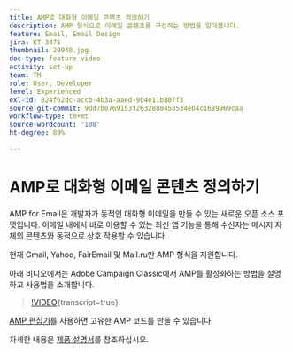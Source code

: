 ```yaml
---
title: AMP로 대화형 이메일 콘텐츠 정의하기
description: AMP 형식으로 이메일 콘텐츠를 구성하는 방법을 알아봅니다.
feature: Email, Email Design
jira: KT-3475
thumbnail: 29940.jpg
doc-type: feature video
activity: set-up
team: TM
role: User, Developer
level: Experienced
exl-id: 824f62dc-accb-4b3a-aaed-9b4e11b807f3
source-git-commit: 9dd7b0769153f2632880458534eb4c1689969caa
workflow-type: tm+mt
source-wordcount: '108'
ht-degree: 89%

---
```


# AMP로 대화형 이메일 콘텐츠 정의하기

AMP for Email은 개발자가 동적인 대화형 이메일을 만들 수 있는 새로운 오픈 소스 포맷입니다. 이메일 내에서 바로 이용할 수 있는 최신 앱 기능을 통해 수신자는 메시지 자체의 콘텐츠와 동적으로 상호 작용할 수 있습니다.

현재 Gmail, Yahoo, FairEmail 및 Mail.ru만 AMP 형식을 지원합니다.

아래 비디오에서는 Adobe Campaign Classic에서 AMP를 활성화하는 방법을 설명하고 사용법을 소개합니다.

>[!VIDEO](https://video.tv.adobe.com/v/29940?quality=12&learn=on){transcript=true}

[AMP 편집기](https://playground.amp.dev/)를 사용하면 고유한 AMP 코드를 만들 수 있습니다. 

자세한 내용은 [제품 설명서](https://experienceleague.adobe.com/docs/campaign-classic/using/sending-messages/sending-emails/defining-interactive-content.html?lang=ko#about-amp-for-email)를 참조하십시오.
